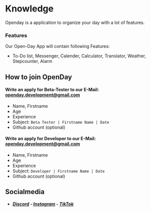 # Knowledge
Openday is a application to organize your day with a lot of features.
  ### Features
  Our Open-Day App will contain following Features:
  
  * To-Do list, Messenger, Calender, Calculator, Translator, Weather, Stepcounter, Alarm
  
  
  ## How to join OpenDay
  #### Write an apply for Beta-Tester to our E-Mail: openday.development@gmail.com
   - Name, Firstname
   - Age
   - Experience
   - Subject: `Beta Tester | Firstname Name | Date`
   - Github account (optional)
  
  #### Write an apply for Developer to our E-Mail: openday.development@gmail.com 
   - Name, Firstname
   - Age
   - Experience
   - Subject: `Developer | Firstname Name | Date`
   - Github account (optional)
  
  ## Socialmedia
  - ***[Discord](https://discord.gg/MYCSS5VZyY) - [Instagram](https://www.instagram.com/openday.development/)  - [TikTok](https://www.tiktok.com/@openday.development)***
 

